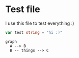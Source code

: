 # Test file 

I use this file to test everything :) 

```go
var test string = "hi :)"
```

```mermaid
graph 
  A --> B 
  B -- things --> C
```
